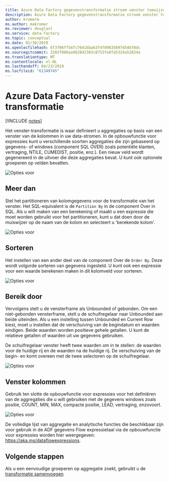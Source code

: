 ```yaml
---
title: Azure Data Factory gegevenstransformatie stroom venster toewijzen
description: Azure Data Factory gegevenstransformatie stroom venster toewijzen
author: kromerm
ms.author: makromer
ms.reviewer: douglasl
ms.service: data-factory
ms.topic: conceptual
ms.date: 01/30/2019
ms.openlocfilehash: 6f3f06ff54fc76416ba63f4f09835897d546f8dc
ms.sourcegitcommit: 3102f886aa962842303c8753fe8fa5324a52834a
ms.translationtype: MT
ms.contentlocale: nl-NL
ms.lasthandoff: 04/23/2019
ms.locfileid: "61349745"
---
```

# <a name="azure-data-factory-window-transformation"></a>Azure Data Factory-venster transformatie

[!INCLUDE [notes](../../includes/data-factory-data-flow-preview.md)]

Het venster-transformatie is waar definieert u aggregaties op basis van een venster van de kolommen in uw data-stromen. In de opbouwfunctie voor expressies kunt u verschillende soorten aggregaties die zijn gebaseerd op gegevens- of windows (component SQL OVER) zoals potentiële klanten, vertraging, NTILE, CUMEDIST, positie, enz.). Een nieuw veld wordt gegenereerd in de uitvoer die deze aggregaties bevat. U kunt ook optionele groeperen op velden bevatten.

![Opties voor](media/data-flow/windows1.png "windows 1")

## <a name="over"></a>Meer dan
Stel het partitioneren van kolomgegevens voor de transformatie van het venster. Het SQL-equivalent is de ```Partition By``` in de component Over in SQL. Als u wilt maken van een berekening of maakt u een expressie die moet worden gebruikt voor het partitioneren, kunt u dat doen door de muiswijzer op de naam van de kolom en selecteert u 'berekende kolom'.

![Opties voor](media/data-flow/windows4.png "windows 4")

## <a name="sort"></a>Sorteren
Het instellen van een ander deel van de component Over de ```Order By```. Deze wordt volgorde sorteren van gegevens ingesteld. U kunt ook een expressie voor een waarde berekenen maken in dit kolomveld voor sorteren.

![Opties voor](media/data-flow/windows5.png "windows 5")

## <a name="range-by"></a>Bereik door
Vervolgens stelt u de vensterframe als Unbounded of gebonden. Om een niet-gebonden vensterframe, stelt u de schuifregelaar naar Unbounded aan beide uiteinden. Als u een instelling tussen Unbounded en Current Row kiest, moet u instellen dat de verschuiving van de begindatum en waarden eindigen. Beide waarden worden positieve gehele getallen. U kunt de relatieve getallen of waarden uit uw gegevens gebruiken.

De schuifregelaar venster heeft twee waarden om in te stellen: de waarden voor de huidige rij en de waarden na de huidige rij. De verschuiving van de begin- en komt overeen met de twee selectoren op de schuifregelaar.

![Opties voor](media/data-flow/windows6.png "windows 6")

## <a name="window-columns"></a>Venster kolommen
Gebruik ten slotte de opbouwfunctie voor expressies voor het definiëren van de aggregaties die u wilt gebruiken met de gegevens windows zoals positie, COUNT, MIN, MAX, compacte positie, LEAD, vertraging, enzovoort.

![Opties voor](media/data-flow/windows7.png "windows 7")

De volledige lijst van aggregatie en analytische functies die beschikbaar zijn voor gebruik in de ADF gegevens Flow expressietaal via de opbouwfunctie voor expressies worden hier weergegeven: https://aka.ms/dataflowexpressions.

## <a name="next-steps"></a>Volgende stappen

Als u een eenvoudige groeperen op aggregatie zoekt, gebruikt u de [transformatie samenvoegen](data-flow-aggregate.md)
